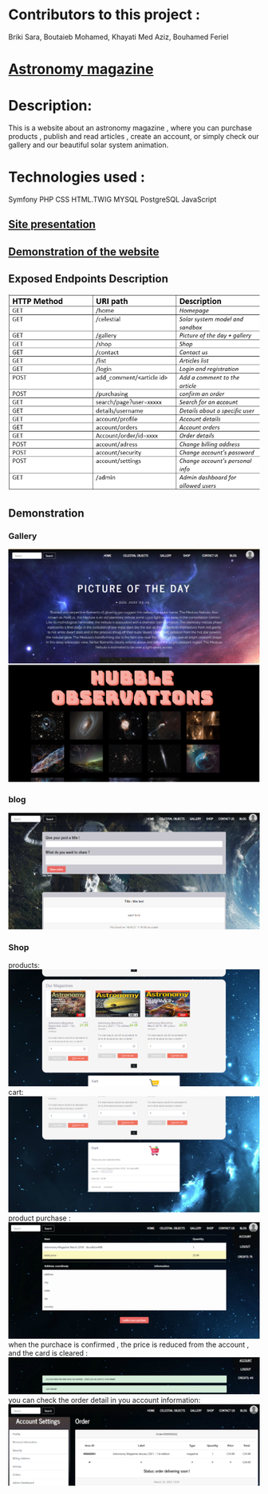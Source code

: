 <h1>Contributors to this project :</h1> Briki Sara, Boutaieb Mohamed, Khayati Med Aziz, Bouhamed Feriel

<h1><a href="http://astronomy-magazine.herokuapp.com/home">Astronomy magazine</a></h1>
<h1>Description:</h1> This is a website about an astronomy magazine , where you can purchase products , publish and read articles , create an account, or simply check our gallery and our beautiful solar system animation.




<h1>Technologies used : </h1>Symfony 
                     PHP
                     CSS
                     HTML.TWIG
                     MYSQL    
                     PostgreSQL    
                     JavaScript 


<h2><a href="https://docs.google.com/presentation/d/1j5haIVt-PIDhRt1g5J7X-35RLk-Dv9bR/edit?usp=sharing&ouid=111443578575065911175&rtpof=true&sd=true"> Site presentation </a> </h2>
<h2><a href="https://drive.google.com/file/d/1kaWbTtDStZtNFZJgSZehADMeh8HufHPC/view?usp=sharing">  Demonstration of the website </a></h2>
<h2>Exposed Endpoints Description</h2>
<img src="public/demo/exposed-endpoints.png"></img>
<h2> Demonstration </h2>
<h3> Gallery </h3>
<img src="public/demo/gallery.png"></img>
<img src="public/demo/gallery2.png"></img>
<h3> blog </h3>
<img src="public/demo/blog.png"></img>
<h3> Shop </h3>
products:
<img src="public/demo/shop1.png"></img>
cart:
<img src="public/demo/shop2.png"></img>
product purchase :
<img src="public/demo/shop3.png"></img>
when the purchace is confirmed , the price is reduced from the account , and the card is cleared :
<img src="public/demo/shop4.png"></img>
you can check the order detail in you account information:
<img src="public/demo/shop5.png"></img>




